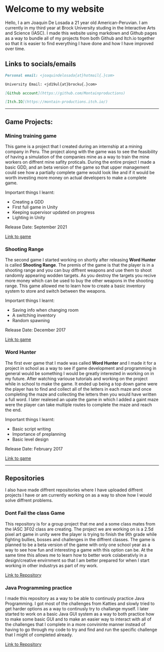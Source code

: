 # Welcome to my website

Hello, I a am Joaquin De Losada a 21 year old American-Peruvian. I am currently in my third year at Brock University studing in the Interactive Arts and Science (IASC). I made this website using markdown and Github pages as a way to bundle all of my projects from both Github and Itch.io together so that it is easier to find everything I have done and how I have improved over time.

## Links to socials/emails
```Markdown
Personal email: <joaquindelosada{at}hotmail{.}com>

University Email: <jd19ul{at}brocku{.}com>

[Github account](https://github.com/Montainproductions)

[Itch.IO](https://montain-productions.itch.io/)
```

---


## Game Projects:

### Mining training game
This game is a project that I created during an internship at a mining company in Peru. The project along with the game was to see the feasibility of having a simulation of the companies mine as a way to train the mine workers on diffrent mine safity proticals. During the entire project I made a basic GDD, and an beta version of the game so that upper management could see how a partially complete game would look like and if it would be worth investing more money on actual developers to make a complete game.

Important things I learnt:
- Creating a GDD
- First full game in Unity
- Keeping supervisor updated on progress
- Lighting in Unity

Release Date: September 2021

[Link to game](https://montain-productions.itch.io/untitled-safty-mining-game)

### Shooting Range
The second game I started working on shortly after releasing **Word Hunter** is called **Shooting Range**. The premis of the game is that the player is in a shooting range and you can buy diffrent weapons and use them to shoot randomly appearing wodden targets. As you destroy the targets you recive more money which can be used to buy the other weapons in the shooting range. This game allowed me to learn how to create a basic inventory system to store and switch between the weapons.

Important things I learnt:
- Saving info when changing room
- A switching inventory
- Random spawning

Release Date: December 2017

[Link to game](https://montain-productions.itch.io/shooting-range)

### Word Hunter
The first ever game that I made was called **Word Hunter** and I made it for a project in school as a way to see if game development and programming in general would be something I would be greatly interested in working on in my future. After watching variouse tutorials and working on the project while in school to make the game. It ended up being a top down game were the player has to find and collect all of the letters in each maze and once completing the maze and collecting the letters then you would have written a full word. I later realesed an upate the game in which I added a gaint maze were the player can take multiple routes to complete the maze and reach the end.

Important things I learnt:
- Basic script writing
- Importance of preplanning
- Basic level design

Release Date: February 2017

[Link to game](https://montain-productions.itch.io/word-hunter)

---

## Repositories
I also have made diffrent repositories where I have uploaded diffrent projects I have or am currently working on as a way to show how I would solve diffrent problems.


### Dont Fail the class Game
This repository is for a group project that me and a some class mates from the IASC 3F02 class are creating. The project we are working on is a 2.5d pixel art game in unity were the player is trying to finish the 9th grade while fighting bullies, bosses and challenges in the diffrent classes. The game is planned to be a beta version of the game with only one school year as a way to see how fun and interesting a game with this option can be. At the same time this allows me to learn how to better work colaberativly in a design/creative envirnment so that I am better prepared for when I start working in other industrys as part of my work.

[Link to Repository](https://github.com/Montainproductions/DontFailtheClass)

### Java Programming practice
I made this repository as a way to be able to continusly practice Java Programming. I got most of the challenges from Katties and slowly tried to get harder options as a way to continusly try to challange myself. I later started to work on a basic Java GUI system as a way to both practice how to make some basic GUI and to make an easier way to interact with all of the challenges that I complete in a more convininte manner instead of having to go through my code to try and find and run the specific challenge that I might of completed already.

[Link to Repository](https://github.com/Montainproductions/Java-Programming-Practice)